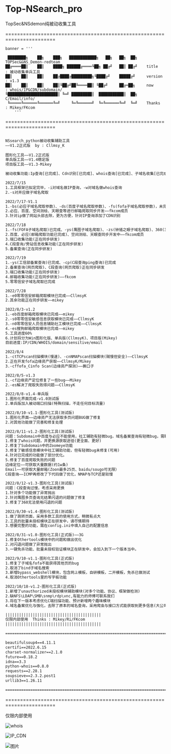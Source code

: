 # Top-NSearch_pro
TopSec&amp;NSdemon纯被动收集工具

=======================================================================

    banner = '''           

     ████████╗    ██╗    ███╗   ████████████╗   ██╗   ██╗  ██╗    TOPSec&&NS_Demon-redteam
    ██╔════██║    ██║    ████╗ ██████╔════╚██╗ ██╔╝   ██║ ██╔╝    title   : 被动收集单兵工具
    ██║    ██║    ██║    ██╔████╔█████████╗╚████╔╝    █████╔╝     version : v1.3
    ██║    ██║    ██║    ██║╚██╔╝██╚════██║ ╚██╔╝     ██╔═██╗     now     : whois/IP&CDN/subdomain/
    ╚██████████████████████║ ╚═╝ █████████║  ███████████║  ██╗              C/Email/info/
     ╚═════╚══════╚══════╚═╝     ╚═╚══════╝  ╚═╚══════╚═╝  ╚═╝    Thanks  : Mikey/FKcom                                                 
        ''' 
                                                                           
=======================================================================

```xml

NSsearch_python被动收集辅助工具 
——V1.2正式版  by : Cllmsy_K
                                              
图形化工具——V1.2正式版
单兵版工具——V1.4稳定版
项目版工具——V1.3-Mikey

被动收集功能:Ip查询[已完成]、Cdn识别[已完成]、whois查询[已完成]、子域名收集[已完成]、邮箱收集[已完成]、端口收集[未完成]、备案收集[已完成但有瑕疵]、Cms框架识别[未完成]、敏感信息收集[已完成]、蜜罐资产识别[未完成]

2022/7/15
1.工具框架已拟定完毕，-i对域名做IP查询，-w对域名做whois查询
2.-s对并应做子域名爬取

2022/7/17-V1.1
1.-bs(必应子域名爬取参数)、-ds(百度子域名爬取参数)、-fs(fofa子域名爬取参数)，未完成零零信安、360、鹰图子域名爬取——mikey成员
2.必应、百度、空间测绘、天眼查等进行邮箱爬取同步开发——fkcom成员
3.针对ip做了网站头部去除，更为方便，针对IP查询添加了CDN识别

2022/7/18
1.-fs(FOFA子域名爬取)已完成、-ys(鹰图子域名爬取)、-zs(钟馗之眼子域名爬取)、360(360子域名爬取)、零零信安(需会员)正在研发，研发进度90%。
2.百度、必应(邮箱爬取功能已完成)、空间测绘、天眼查同步开发中——fkcom成员
3.端口收集功能(正在同步研发)
4.C段查询/旁站信息收集功能(正在同步研发)
5.备案查询(正在同步研发)

2022/7/19
1.-ys(工信部备案查询)已完成、-cp(C段查询ping查询)已完成
2.备案查询(网页爬取)、C段查询(网页爬取)正在同步研发
3.端口收集功能(正在同步研发)
4.邮箱收集功能(正在同步研发)——fkcom
5.零零信安子域名爬取已完成

2022/7/28
1.-e0零零信安邮箱爬取模块已完成——CllmsyK
2.其余功能正在同步研发——mikey

2022/8/3-v1.2
1.-eb百度邮箱爬取模块已完成——mikey
2.-s0零零信安敏感信息获取模块已完成——CllmsyK
3.-n0零零信安人员信息辅助社工模块已完成——CllmsyK
4.-es搜狗邮箱爬取模块已完成——mikey
5.工具进度60%
6.计划将分为Win图形化版、单兵版(CllmsyK)、项目版(Mikey)
目前进度:IP/CDN/WHOIS/domain/sensitive/email

2022/8/4
1.-ctTCPscan扫描模块(慢速)、-cnNMAPscan扫描模块(贼慢但安全)——CllmsyK
2.正在开发fofa边缘资产获取——CllmsyK/Mikey
3.-cffofa_Cinfo Scan(边缘资产探测)——撕口子

2022/8/5-v1.3
1.-cf边缘资产定位修复了一些bug——Mikey
2.-es解决了爬取失败得问题——CllmsyK

2022/8/8-v1.4-单兵版
1.图形化界面完成-v1.0测试版
2.单兵版加入被动端口扫描(特殊扫描，不走任何目标流量)

2022/8/10-v1.1-图形化工具(测试版)
1.图形化界面——边缘资产无法获取多页问题BUG做了修复
2.对其他功能做了完善和修复处理

2022/8/11-v1.2-图形化工具(测试版)
问题：Subdomain中百度与必应不能使用，社工辅助有轻微bug，域名备案查询有轻微bug，需联网不然卡死。
1.修复了whois问题，并更换源获取途径(更全面、更好)
2.修复了Subdomain中的Zoomeye功能
3.修复了敏感信息模块中社工辅助功能，但有轻微bug未修复(可用)
4.针对已完成的功能做了部分优化。
5.修复了百度爬取失败的问题
边缘定位——可获取大量数据(约1w条)
Email——可获取大量邮箱(Zoon最多25页、baidu/sougo可无限）
C段查询——ICMP再修改了下代码做了优化，NMAP与TCP还是较慢

2022/8/12-v1.3-图形化工具(测试版)
问题：C段查询过慢，考虑采用更换
1.针对多个功能做了异常抛出
2.针对鹰图多页查询无结果闪退的问题做了修复
3.修复了360无法使用闪退的问题

2022/8/30-v1.4-图形化工具(测试版)
1.做了跳转页面，采用多款工具的使用方式，稍微有点大
2.工具的批量未授权模块正在研发中，请尽情期待
3.想要完整的功能，需在config.ini中填入自己的配置信息

2022/8/31-v1.0-图形化工具(正式版)——3G
1.修复Othertools模块中的问题和做出优化
2.对闪退问题做了异常抛出
3.一键免杀功能、批量未授权验证模块正在研发中，会加入到下一个版本当中。

2022/9/10-v1.1-图形化工具(正式版)
1.修复了子域名fofa不能获得其他页的bug
2.取消了bind子域名搜索
3.新增bypass_webshell模块，包含网上模板，自研模板，二开模板，免杀已做测试
4.取消Othertools里的写字板功能

2022/10/18-v1.2-图形化工具(正式版)
1.新增了unauthorized未授权模块辅助模块(对多个功能、协议、框架做检测)
2.缺NFS\LDAP\SMB\snmp\rdp\vnc,有能力的师傅可联系我们
3.将在下一版本考虑优化C端扫描功能、预计新增两个趣味模块
4.域名备案优化与强化，去除了原本的域名查询，采用爬虫与接口方式能获取到更多信息(大公司有可能慢)

||||||||||||||||||||||||||||||||||||||||||
仅限内部使用  Thinks : Mikey/Ri/FKcom
||||||||||||||||||||||||||||||||||||||||||

==========================================================================================

beautifulsoup4==4.11.1
certifi==2022.6.15
charset-normalizer==2.1.0
future==0.18.2
idna==3.3
python-whois==0.8.0
requests==2.28.1
soupsieve==2.3.2.post1
urllib3==1.26.11

==========================================================================================
```

=======================================================================

仅限内部使用

![whois](https://user-images.githubusercontent.com/74504486/200159026-5bd4f90b-9285-49e0-a9cd-0b9c9a3ec4f2.png)

![IP_CDN](https://user-images.githubusercontent.com/74504486/200159041-d0bd8506-26dd-4d56-b82e-4b6b5c95895d.png)

![图片](https://user-images.githubusercontent.com/74504486/200159056-ca762d95-a40e-422d-a80f-2faa3a74c445.png)

